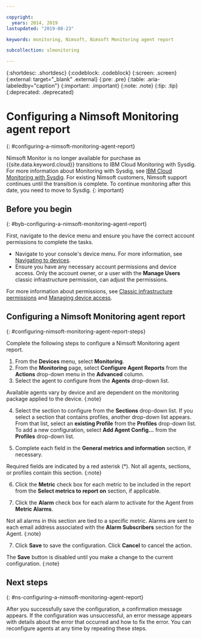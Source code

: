 ```yaml
---

copyright:
  years: 2014, 2019
lastupdated: "2019-08-23"

keywords: monitoring, Nimsoft, Nimsoft Monitoring agent report

subcollection: slmonitoring

---
```


{:shortdesc: .shortdesc}
{:codeblock: .codeblock}
{:screen: .screen}
{:external: target="_blank" .external}
{:pre: .pre}
{:table: .aria-labeledby="caption"}
{:important: .important}
{:note: .note}
{:tip: .tip}
{:deprecated: .deprecated}

# Configuring a Nimsoft Monitoring agent report
{: #configuring-a-nimsoft-monitoring-agent-report}

Nimsoft Monitor is no longer available for purchase as {{site.data.keyword.cloud}} transitions to IBM Cloud Monitoring with Sysdig. For more information about Monitoring with Sysdig, see [IBM Cloud Monitoring with Sysdig](/docs/services/Monitoring-with-Sysdig?topic=Sysdig-about). For existing Nimsoft customers, Nimsoft support continues until the transition is complete. To continue monitoring after this date, you need to move to Sysdig. 
{: important}

## Before you begin
{: #byb-configuring-a-nimsoft-monitoring-agent-report}

First, navigate to the device menu and ensure you have the correct account permissions to complete the tasks.

* Navigate to your console's device menu. For more information, see [Navigating to devices](/docs//SLmonitoring?topic=virtual-servers-navigating-devices).
* Ensure you have any necessary account permissions and device access. Only the account owner, or a user with the **Manage Users** classic infrastructure permission, can adjust the permissions.

For more information about permissions, see [Classic infrastructure permissions](/docs/iam?topic=iam-infrapermission#infrapermission) and [Managing device access](/docs/vsi?topic=virtual-servers-managing-device-access).

## Configuring a Nimsoft Monitoring agent report
{: #configuring-nimsoft-monitoring-agent-report-steps}

Complete the following steps to configure a Nimsoft Monitoring agent report.

1. From the **Devices** menu, select **Monitoring**.
2. From the **Monitoring** page, select **Configure Agent Reports** from the **Actions** drop-down menu in the **Advanced** column.
3. Select the agent to configure from the **Agents** drop-down list.
  
  Available agents vary by device and are dependent on the monitoring package applied to the device.
  {:note}

4. Select the section to configure from the **Sections** drop-down list. If you select a section that contains profiles, another drop-down list appears. From that list, select an **existing Profile** from the **Profiles** drop-down list. To add a new configuration, select **Add Agent Config...** from the **Profiles** drop-down list.

5. Complete each field in the **General metrics and information** section, if necessary.
  
  Required fields are indicated by a red asterisk (*). Not all agents, sections, or profiles contain this section.
  {:note}

6. Click the **Metric** check box for each metric to be included in the report from the **Select metrics to report on** section, if applicable.

7. Click the **Alarm** check box for each alarm to activate for the Agent from **Metric Alarms**.

  Not all alarms in this section are tied to a specific metric. Alarms are sent to each email address associated with the **Alarm Subscribers** section for the Agent.
  {:note}

7. Click **Save** to save the configuration. Click **Cancel** to cancel the action.
  
  The **Save** button is disabled until you make a change to the current configuration.
  {:note}

## Next steps
{: #ns-configuring-a-nimsoft-monitoring-agent-report}

After you successfully save the configuration, a confirmation message appears. If the configuration was unsuccessful, an error message appears with details about the error that occurred and how to fix the error. You can reconfigure agents at any time by repeating these steps.
